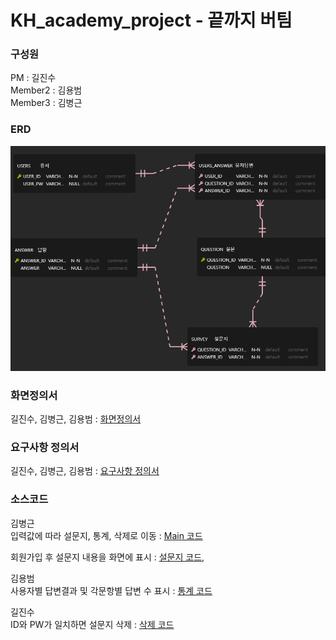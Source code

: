 # KH_academy_project - 끝까지 버팀

### 구성원
PM : 길진수  
Member2 : 김용범  
Member3 : 김병근

### ERD  
![ERD](./refers/KH_Project_erd/KH_Project.png)
### 화면정의서
길진수, 김병근, 김용범 : [화면정의서](./refers/%ED%99%94%EB%A9%B4%EC%A0%95%EC%9D%98%EC%84%9C_%EB%81%9D%EA%B9%8C%EC%A7%80%EB%B2%84%ED%8C%80.pdf)
### 요구사항 정의서
길진수, 김병근, 김용범 : [요구사항 정의서](./refers/%EC%9A%94%EA%B5%AC%EC%82%AC%ED%95%AD%EC%A0%95%EC%9D%98%EC%84%9C_%EB%81%9D%EA%B9%8C%EC%A7%80%EB%B2%84%ED%8C%80.xlsx%20-%201%EC%B0%A8%20%EC%A0%95%EC%9D%98%EC%84%9C.pdf)
### 소스코드
김병근   
입력값에 따라 설문지, 통계, 삭제로 이동 : [Main 코드](./src/CarMain.java)  

회원가입 후 설문지 내용을 화면에 표시 : [설문지 코드](./src/CarSurvey.java),   

김용범  
사용자별 답변결과 및 각문항별 답변 수 표시 : [통계 코드](./src/CarStats.java)

길진수  
ID와 PW가 일치하면 설문지 삭제 : [삭제 코드](./src/CarDelete.java)

